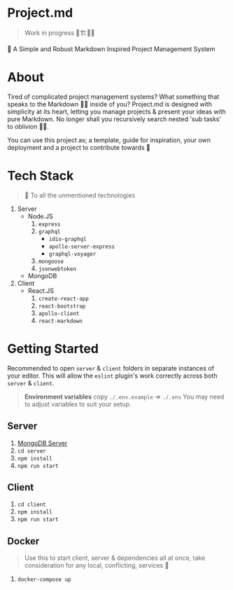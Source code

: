 # Project.md

> Work in progress 🚧🏗👷‍♂️

📝 A Simple and Robust Markdown Inspired Project Management System


# About

Tired of complicated project management systems? What something that speaks to the Markdown 🐱‍👤 inside of you? Project.md is designed with simplicity at its heart, letting you manage projects & present your ideas with pure Markdown. No longer shall you recursively search nested 'sub tasks' to oblivion 🌌🤯.

You can use this project as; a template, guide for inspiration, your own deployment and a project to contribute towards 🍻

# Tech Stack

> 🍻 To all the unmentioned technologies 

1. Server
    * Node.JS
        1. `express`
        2. `graphql`
            * `idio-graphql`
            * `apollo-server-express`
            * `graphql-voyager`
        3. `mongoose`
        4. `jsonwebtoken`
    * MongoDB
2. Client
    * React.JS
        1. `create-react-app`
        2. `react-bootstrap`
        3. `apollo-client`
        4. `react-markdown`

# Getting Started
Recommended to open `server` & `client` folders in separate instances of your editor. This will allow the `eslint` plugin's work correctly across both `server` & `client`.

> **Environment variables** copy `./.env.example` => `./.env` You may need to adjust variables to suit your setup.

## Server 
1. [MongoDB Server](https://www.mongodb.com/)
2. `cd server`
3. `npm install`
4. `npm run start`

## Client 

1. `cd client`
2. `npm install`
3. `npm run start`

## Docker

> Use this to start client, server & dependencies all at once, take consideration for any local, conflicting, services 🐳

1. `docker-compose up`
